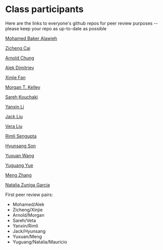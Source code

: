 # Class participants

Here are the links to everyone's github repos for peer review purposes -- please keep your repo as up-to-date as possible

[Mohamed Baker Alawieh](https://github.com/MohdBaker)

[Zicheng Cai](https://github.com/caizicheng/SDS383D)

[Arnold Chung](https://github.com/adwc86/SDS383D)

[Alek Dimitriev](https://github.com/alekdimi/classes/tree/master/statsmod2)

[Xinjie Fan](https://github.com/wonder1994)

[Morgan T. Kelley](https://github.com/mtkelley)

[Sareh Kouchaki](https://github.com/Sarehkch/Statistical-Modeling-II)

[Yanxin Li](https://github.com/xinerli/SDS383-Statistical-Modeling-II)

[Jack Liu](https://github.com/ilovez)

[Vera Liu](https://github.com/verazl)

[Rimli Sengupta](https://github.com/RimliS/Statistical-Modeling-II)

[Hyunsang Son](https://github.com/hyunsangson)

[Yuxuan Wang](https://github.com/york998/SDS383d_YW)

[Yuguang Yue](https://github.com/ybayes)

[Meng Zhang](https://github.com/zmcmcc)

[Natalia Zuniga Garcia](https://github.com/nzunigag)


First peer review pairs:

* Mohamed/Alek
* Zicheng/Xinjie
* Arnold/Morgan
* Sareh/Veta
* Yanxin/Rimli
* Jack/Hyunsang
* Yuxuan/Meng
* Yuguang/Natalia/Mauricio 
